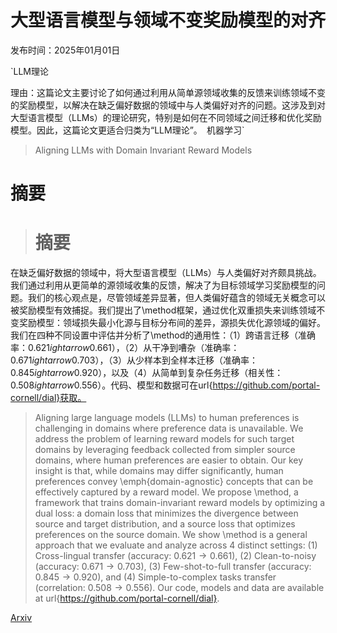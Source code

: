 # 大型语言模型与领域不变奖励模型的对齐

发布时间：2025年01月01日

`LLM理论

理由：这篇论文主要讨论了如何通过利用从简单源领域收集的反馈来训练领域不变的奖励模型，以解决在缺乏偏好数据的领域中与人类偏好对齐的问题。这涉及到对大型语言模型（LLMs）的理论研究，特别是如何在不同领域之间迁移和优化奖励模型。因此，这篇论文更适合归类为“LLM理论”。` `机器学习`

> Aligning LLMs with Domain Invariant Reward Models

# 摘要

> # 摘要
在缺乏偏好数据的领域中，将大型语言模型（LLMs）与人类偏好对齐颇具挑战。我们通过利用从更简单的源领域收集的反馈，解决了为目标领域学习奖励模型的问题。我们的核心观点是，尽管领域差异显著，但人类偏好蕴含的领域无关概念可以被奖励模型有效捕捉。我们提出了\method框架，通过优化双重损失来训练领域不变奖励模型：领域损失最小化源与目标分布间的差异，源损失优化源领域的偏好。我们在四种不同设置中评估并分析了\method的通用性：（1）跨语言迁移（准确率：$0.621 ightarrow 0.661$），（2）从干净到嘈杂（准确率：$0.671 ightarrow 0.703$），（3）从少样本到全样本迁移（准确率：$0.845 ightarrow 0.920$），以及（4）从简单到复杂任务迁移（相关性：$0.508 ightarrow 0.556$）。代码、模型和数据可在url{https://github.com/portal-cornell/dial}获取。

> Aligning large language models (LLMs) to human preferences is challenging in domains where preference data is unavailable. We address the problem of learning reward models for such target domains by leveraging feedback collected from simpler source domains, where human preferences are easier to obtain. Our key insight is that, while domains may differ significantly, human preferences convey \emph{domain-agnostic} concepts that can be effectively captured by a reward model. We propose \method, a framework that trains domain-invariant reward models by optimizing a dual loss: a domain loss that minimizes the divergence between source and target distribution, and a source loss that optimizes preferences on the source domain. We show \method is a general approach that we evaluate and analyze across 4 distinct settings: (1) Cross-lingual transfer (accuracy: $0.621 \rightarrow 0.661$), (2) Clean-to-noisy (accuracy: $0.671 \rightarrow 0.703$), (3) Few-shot-to-full transfer (accuracy: $0.845 \rightarrow 0.920$), and (4) Simple-to-complex tasks transfer (correlation: $0.508 \rightarrow 0.556$). Our code, models and data are available at url{https://github.com/portal-cornell/dial}.

[Arxiv](https://arxiv.org/abs/2501.00911)